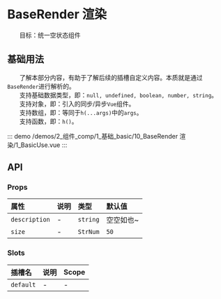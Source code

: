 # BaseRender 渲染

&emsp;&emsp;目标：统一空状态组件
## 基础用法

&emsp;&emsp;了解本部分内容，有助于了解后续的插槽自定义内容。本质就是通过`BaseRender`进行解析的。  
&emsp;&emsp;支持基础数据类型，即：`null, undefined, boolean, number, string`。  
&emsp;&emsp;支持对象，即：引入的同步/异步`Vue`组件。  
&emsp;&emsp;支持数组，即：等同于`h(...args)`中的`args`。  
&emsp;&emsp;支持函数，即：`h()`。

::: demo 
/demos/2_组件_comp/1_基础_basic/10_BaseRender 渲染/1_BasicUse.vue
:::


## API 

### Props

|属性|说明|类型|默认值|
|:---|:---|:---|:---|
|`description`|-|`string`|空空如也~|
|`size`|-|`StrNum`|`50`|

### Slots

|插槽名|说明|Scope|
|:---|:---|:---|
|`default`|-|-|
